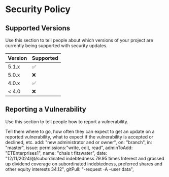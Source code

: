 # Security Policy

## Supported Versions

Use this section to tell people about which versions of your project are
currently being supported with security updates.

| Version | Supported          |
| ------- | ------------------ |
| 5.1.x   | :white_check_mark: |
| 5.0.x   | :x:                |
| 4.0.x   | :white_check_mark: |
| < 4.0   | :x:                |

## Reporting a Vulnerability

Use this section to tell people how to report a vulnerability.

Tell them where to go, how often they can expect to get an update on a
reported vulnerability, what to expect if the vulnerability is accepted or
declined, etc.
add: "new administrator and or owner",
 on: "branch",
  in: "master",
issue:
 permissions:"write, edit, read",
  adminToAdd: "ETEnterprises1",
   name: "chais t fitzwater",
    date: "12/11/2024/@/subordinated indebtedness 79.95 times Interest and grossed up dividend coverage on subordinated indebtedness, preferred shares and other equity interests 34.12",
     gitPull: "-request -A -user data",
     
